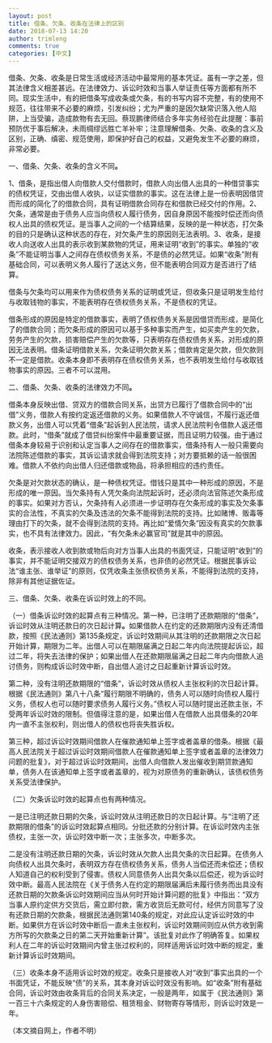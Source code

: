 ```yaml
---
layout: post
title: 借条、欠条、收条在法律上的区别
date: 2018-07-13 14:20
author: trimleng
comments: true
categories: [中文]
---
```

<span style="font-weight: 400;">借条、欠条、收条是日常生活或经济活动中最常用的基本凭证。虽有一字之差，但其法律含义相差甚远。在法律效力、诉讼时效和当事人举证责任等方面都有所不同。现实生活中，有的把借条写成收条或欠条，有的书写内容不完整，有的使用不规范，往往带来不必要的麻烦，引发纠纷；尤为严重的是因欠缺常识落入他人陷阱，上当受骗，造成款物有去无回。蔡现鹏律师结合多年实务经验在此提醒：事前预防优于事后解决，未雨绸缪远胜亡羊补牢；注意理解借条、欠条、收条的含义及区别，正确、缜密、规范使用，即保护好自己的权益，又避免发生不必要的麻烦，非常必要。</span>

<!--more-->

<span style="font-weight: 400;">一、借条、欠条、收条的含义不同</span><b>。</b>

<span style="font-weight: 400;">1、借条，是指出借人向借款人交付借款时，借款人向出借人出具的一种借贷事实的债权凭证，交由出借人收执，以证实借款的事实。这在法律上是一份表明因借贷而形成的简化了的借款合同，具有证明借款合同存在和借款已经交付的作用。2、欠条，通常是由于债务人应当向债权人履行债务，因自身原因不能按时偿还而向债权人出具的债权凭证。是当事人之间的一个结算结果，反映的是一种状态，打欠条的目的只是确认这种状态的存在，对欠条产生的原因则无法表明。3、收条，是接收人向送收人出具的表示收到某款物的凭证，用来证明“收到”的事实。单独的“收条”不能证明当事人之间存在债权债务关系，不是债的必然凭证。如果“收条”附有基础合同，可以表明义务人履行了送达义务，但不能表明合同双方是否进行了结算。</span>

<span style="font-weight: 400;">借条与欠条均可以用来作为债权债务关系的证明或凭证，但收条只是证明发生给付与收取钱物的事实，不能表明存在债权债务关系，不是债权的凭证。</span>

<span style="font-weight: 400;">借条形成的原因是特定的借款事实，表明了债权债务关系是因借贷而形成，是简化了的借款合同；而欠条形成的原因可以基于多种事实而产生，如买卖产生的欠款，劳务产生的欠款，损害赔偿产生的欠款等，只表明存在债权债务关系，对形成的原因无法表明。借条证明借款关系，欠条证明欠款关系；借款肯定是欠款，但欠款则不一定是借款。收条本身即不表明存在债权债务关系，也不表明发生给付与收取钱物事实的原因。三者不可以混用。</span>

<span style="font-weight: 400;">二、借条、欠条、收条的法律效力不同</span><b>。</b>

<span style="font-weight: 400;">借条本身反映出借、贷双方的借款合同关系，出贷方已履行了借款合同中的“出借”义务，借款人有按约定返还借款的义务。如果借款人不守诚信，不履行返还借款义务，出借人可以凭着“借条”起诉到人民法院，请求人民法院判令借款人返还借款。此时，“借条”就成了借贷纠纷案件中最重要证据，而且证明力较强。由于通过借条本身较易于识别和认定当事人之间存在的借款事实，借条持有人一般只需要向法院陈述借款的事实，其诉讼请求就会得到法院支持；对方要抵赖的话一般很困难。借款人不依约向出借人归还借款或物品，将承担相应的违约责任。</span>

<span style="font-weight: 400;">欠条是对欠款状态的确认，是一种债权凭证。借钱只是其中一种形成的原因，不是形成的唯一原因。当欠条持有人凭欠条向法院起诉时，还必须向法官陈述欠条形成的事实。如果对方否认，欠条持有人必须进一步证明存在欠条形成的事实及欠条事实的合法性，不真实的欠条及违法的欠条不能得到法院的支持。比如赌博、贩毒等理由打下的欠条，就不会得到法院的支持。再比如“爱情欠条”因没有真实的欠款事实，也不具有法律效力。因此，“有欠条未必赢官司”就是其中的原因。</span>

<span style="font-weight: 400;">收条，表示接收人收到款或物后向对方当事人出具的书面凭证，只能证明“收到”的事实，并不能证明交接双方的债权债务关系，也非债的必然凭证。根据民事诉讼法“谁主张、谁举证”的原则，仅凭收条主张债权债务关系，不能得到法院的支持，除非有其他证据佐证。</span>

<span style="font-weight: 400;">三、借条、欠条、收条在诉讼时效上的不同。</span>

<span style="font-weight: 400;">（一）借条诉讼时效的起算点有三种情况。第一种，已注明了还款期限的“借条”，诉讼时效从注明还款日的次日起计算</span><b>。</b><span style="font-weight: 400;">如果借款人在约定的还款期限内没有还清借款，按照《民法通则》第135条规定，诉讼时效期间从其注明的还款期限之次日起开始计算，期限为二年。出借人可以在期限届满之日起二年内向法院提起诉讼，超过二年，将失去法律的保护；如果出借人在还款期限届满之日起二年内向借款人追讨债务，则构成诉讼时效中断，自出借人追讨之日起重新计算诉讼时效。</span>

<span style="font-weight: 400;">第二种，没有注明还款期限的“借条”，诉讼时效从债权人主张权利的次日起计算。根据《民法通则》第八十八条“履行期限不明确的，债务人可以随时向债权人履行义务，债权人也可以随时要求债务人履行义务。”债权人可以随时提出还款主张，不受两年诉讼时效的限制。但值得注意的是，如果出借人在借款人出具借条的20年内一直不主张权利，则出借人的债权也将丧失胜诉权。</span>

<span style="font-weight: 400;">第三种，超过诉讼时效期间借款人在催款通知单上签字或者盖章的借条。根据《最高人民法院关于超过诉讼时效期间借款人在催款通知单上签字或者盖章的法律效力问题的批复》，对于超过诉讼时效期间，出借人向借款人发出催收到期贷款通知单，债务人在该通知单上签字或者盖章的，视为对原债务的重新确认，该债权债务关系受法律保护。</span>

<span style="font-weight: 400;">（二）欠条诉讼时效的起算点也有两种情况。</span>

<span style="font-weight: 400;">一是已注明还款日期的欠条，诉讼时效从注明还款日的次日起计算。与“注明了还款期限的借条”的诉讼时效起算点相同。分批还款的分别计算。在诉讼时效内主张债权，主张一次，诉讼时效中断一次；主张多次，中断多次。</span>

<span style="font-weight: 400;">二是没有注明还款日期的欠条，诉讼时效从欠款人出具欠条的次日起算。在债务人向债权人出具欠条时，表明双方存在债权债务关系，债务人当偿还而未偿还；债权人知道自己的权利受到了侵害。债权人同意债务人出具欠条以后偿还，视为诉讼时效中断。最高人民法院在《关于债务人在约定的期限届满后未履行债务而出具没有还款日期的欠款条诉讼时效期间应当从何时开始计算问题的批复》中指出：“双方当事人原约定供方交货后，需立即付款，需方收货后无款可付，经供方同意写了没有还款日期的欠款条，根据民法通则第140条的规定，对此应认定诉讼时效的中断。如果供方在诉讼时效中断后一直未主张权利，诉讼时效期间则应从供方收到需方所写的欠款条之日的第二天开始重新计算”。该批复对此作了明确答复。如果权利人在二年的诉讼时效期间内曾主张过权利的，同样适用诉讼时效中断的规定，重新计算诉讼时效期间。</span>

<span style="font-weight: 400;">（三）收条本身不适用诉讼时效的规定。收条只是接收人对“收到”事实出具的一个书面凭证，不能反映“债”的关系，其本身对诉讼时效没有影响。如“收条”附有基础合同，诉讼时效由收条背后的合同关系决定，一般是两年，如属于《民法通则》第一百三十六条规定的人身伤害赔偿、租赁租金、财物寄存等情形，则诉讼时效是一年。</span>

（本文摘自网上，作者不明）

&nbsp;
